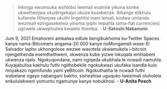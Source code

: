> Inkinga ewumsuka wohlobo lwemali evamile yikona konke ukwethenjwa okudingekayo ukuze kusebenze. Ibhange elikhulu kufanele lithenjwe ukuthi lingehlisi inani lemali, kodwa umlando wezimali ezingasekelwa yinoma iyiphi impahla (ama-fiat currencies) ugcwele ukwephulwa kwalelo themba. - **U-Satoshi Nakamoto**
 
Juni 9, 2021
Emahoreni ambalwa edlule bengibukhoma ku-Twitter Spaces kanye nama-Bitcoiners angama-20 000 kanye noMongameli wase-El Salvador lapho ukhongolose wezwe wavotela ukwamukela i-bitcoin njengethenda esemthethweni, okwenza kube yizwe lokuqala emhlabeni ukwenza njalo. Ngokuqondana, nami ngiqeda ukubhala le ncwadi namuhla. Kuyajabulisa kakhulu futhi ngithobekile ngokukwazi ukufaka isandla kulo mnyakazo ngemfundo yami yeBitcoin. Ngokuthatha le ncwadi futhi wabelane ngayo nabangani bakho, sisheshisa uguquko lwezimali oluholela enkululekweni yomuntu ngamunye kanye nobukhosi. - **U-Anita Posch**

